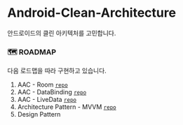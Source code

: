 # Android-Clean-Architecture
안드로이드의 클린 아키텍처를 고민합니다.

### 🗺 ROADMAP
다음 로드맵을 따라 구현하고 있습니다.
1. AAC - Room [`repo`](https://github.com/woongcheol/Android-Clean-Architecture-Room)
1. AAC - DataBinding [`repo`](https://github.com/woongcheol/Android-Clean-Architecture-DataBinding)
1. AAC - LiveData [`repo`](https://github.com/woongcheol/Android-Clean-Architecture-LiveData)
1. Architecture Pattern - MVVM [`repo`](https://github.com/woongcheol/Android-Clean-Architecture-MVVM)
1. Design Pattern
